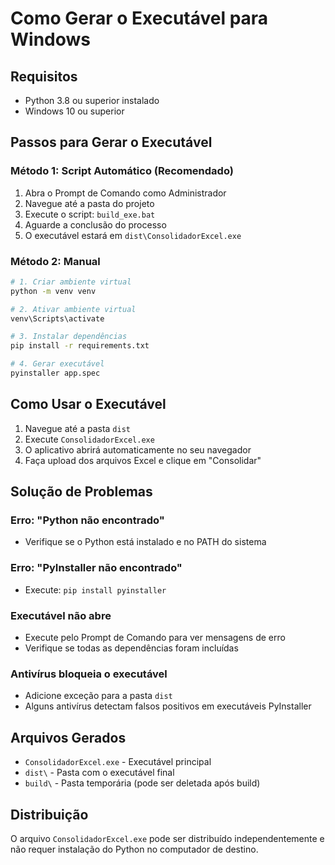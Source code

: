 # Como Gerar o Executável para Windows

## Requisitos
- Python 3.8 ou superior instalado
- Windows 10 ou superior

## Passos para Gerar o Executável

### Método 1: Script Automático (Recomendado)
1. Abra o Prompt de Comando como Administrador
2. Navegue até a pasta do projeto
3. Execute o script: `build_exe.bat`
4. Aguarde a conclusão do processo
5. O executável estará em `dist\ConsolidadorExcel.exe`

### Método 2: Manual
```bash
# 1. Criar ambiente virtual
python -m venv venv

# 2. Ativar ambiente virtual
venv\Scripts\activate

# 3. Instalar dependências
pip install -r requirements.txt

# 4. Gerar executável
pyinstaller app.spec
```

## Como Usar o Executável
1. Navegue até a pasta `dist`
2. Execute `ConsolidadorExcel.exe`
3. O aplicativo abrirá automaticamente no seu navegador
4. Faça upload dos arquivos Excel e clique em "Consolidar"

## Solução de Problemas

### Erro: "Python não encontrado"
- Verifique se o Python está instalado e no PATH do sistema

### Erro: "PyInstaller não encontrado" 
- Execute: `pip install pyinstaller`

### Executável não abre
- Execute pelo Prompt de Comando para ver mensagens de erro
- Verifique se todas as dependências foram incluídas

### Antivírus bloqueia o executável
- Adicione exceção para a pasta `dist`
- Alguns antivírus detectam falsos positivos em executáveis PyInstaller

## Arquivos Gerados
- `ConsolidadorExcel.exe` - Executável principal
- `dist\` - Pasta com o executável final
- `build\` - Pasta temporária (pode ser deletada após build)

## Distribuição
O arquivo `ConsolidadorExcel.exe` pode ser distribuído independentemente e não requer instalação do Python no computador de destino.
